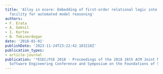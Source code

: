 ```yaml
---
title: 'Alloy in ecore: Embedding of first-order relational logic into meta-object
  facility for automated model reasoning'
authors:
- F. Erata
- A. Goknil
- I. Kurtev
- B. Tekinerdogan
date: '2018-01-01'
publishDate: '2023-11-24T23:22:42.183218Z'
publication_types:
- article-journal
publication: '*ESEC/FSE 2018 - Proceedings of the 2018 26th ACM Joint Meeting on European
  Software Engineering Conference and Symposium on the Foundations of Software Engineering*'
---
```


